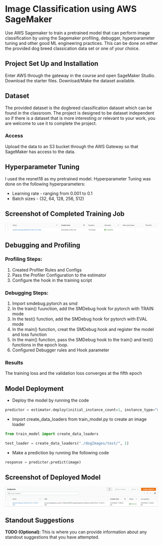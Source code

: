 # Image Classification using AWS SageMaker

Use AWS Sagemaker to train a pretrained model that can perform image classification by using the Sagemaker profiling, debugger, hyperparameter tuning and other good ML engineering practices. This can be done on either the provided dog breed classication data set or one of your choice.

## Project Set Up and Installation
Enter AWS through the gateway in the course and open SageMaker Studio. 
Download the starter files.
Download/Make the dataset available. 

## Dataset
The provided dataset is the dogbreed classification dataset which can be found in the classroom.
The project is designed to be dataset independent so if there is a dataset that is more interesting or relevant to your work, you are welcome to use it to complete the project.

### Access
Upload the data to an S3 bucket through the AWS Gateway so that SageMaker has access to the data. 

## Hyperparameter Tuning
I used the resnet18 as my pretrained model.
Hyperparameter Tuning was done on the following hyperparameters:
- Learning rate - ranging from 0.001 to 0.1
- Batch sizes - (32, 64, 128, 256, 512)

## Screenshot of Completed Training Job
![App Screenshot](./completed_training_job.png) 

## Debugging and Profiling
### Profiling Steps:
1. Created Profiler Rules and Configs
2. Pass the Profiler Configuration to the estimator
3. Configure the hook in the training script

### Debugging Steps:
1. Import smdebug.pytorch as smd
2. In the train() fuunction, add the SMDebug hook for pytorch with TRAIN mode
3. In the test() function, add the SMDebug hook for pytorch with EVAL mode
4. In the main() function, creat the SMDebug hook and register the model and loss function
5. In the main() function, pass the SMDebug hook to the train() and test() functions in the epoch loop.
6. Configured Debugger rules and Hook parameter


### Results
The training loss and the validation loss converges at the fifth epoch

## Model Deployment
 - Deploy the model by running the code
 ```python
 predictor = estimator.deploy(initial_instance_count=1, instance_type="ml.t2.medium")
 ```
 - Import create_data_loaders from train_model.py to create an image loader
 ```python
 from train_model import create_data_loaders
 ```
 ```python
 test_loader = create_data_loaders("./dogImages/test/", 1)
 ```
 - Make a prediction by running the following code
 ```python
 response = predictor.predict(image)
 ```

## Screenshot of Deployed Model
![App Screenshot](./endpoint.png)

## Standout Suggestions
**TODO (Optional):** This is where you can provide information about any standout suggestions that you have attempted.
